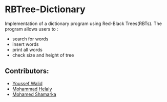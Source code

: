 # RBTree-Dictionary
 Implementation of a dictionary program using Red-Black Trees(RBTs).
 The program allows users to :
  - search for words
  - insert words
  - print all words
  - check size and height of tree

## Contributors:
 - [Youssef Walid](https://github.com/usefwalid)
 - [Mohammad Helaly](https://github.com/MohammadHelaly)
 - [Mohamed Shamarka](https://github.com/Shamarka)

